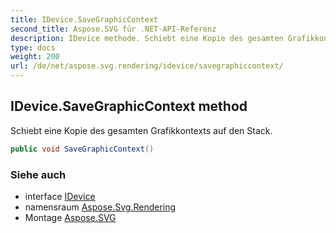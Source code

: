 ```yaml
---
title: IDevice.SaveGraphicContext
second_title: Aspose.SVG für .NET-API-Referenz
description: IDevice methode. Schiebt eine Kopie des gesamten Grafikkontexts auf den Stack.
type: docs
weight: 200
url: /de/net/aspose.svg.rendering/idevice/savegraphiccontext/
---
```

## IDevice.SaveGraphicContext method

Schiebt eine Kopie des gesamten Grafikkontexts auf den Stack.

```csharp
public void SaveGraphicContext()
```

### Siehe auch

* interface [IDevice](../)
* namensraum [Aspose.Svg.Rendering](../../idevice/)
* Montage [Aspose.SVG](../../../)


